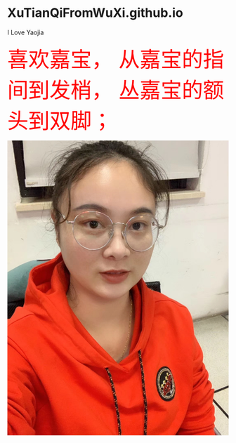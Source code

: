# XuTianQiFromWuXi.github.io
I Love  Yaojia
<html>
<head>
<title>XuTianQi   Love   YaoJia</title>
</head>
<body>
<body background="dajuyuan.jpg">
<p>
<font size="18" color="red" >
喜欢嘉宝，
从嘉宝的指间到发梢，
丛嘉宝的额头到双脚；</font> </p>
<p> 
<img src="jiabao.jpg" id=" 加入图片练习"> </p>
</body></html>


